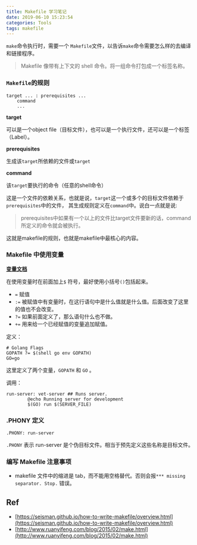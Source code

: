 ```yaml
---
title: Makefile 学习笔记
date: 2019-06-10 15:23:54
categories: Tools
tags: makefile
---
```


`make`命令执行时，需要一个 `Makefile`文件，以告诉`make`命令需要怎么样的去编译和链接程序。

> Makefile 像带有上下文的 shell 命令。将一组命令打包成一个标签名称。

### `Makefile`的规则

    target ... : prerequisites ...
        command
        ...

**target**

可以是一个object file（目标文件），也可以是一个执行文件，还可以是一个标签（Label）。

<!-- more -->

**prerequisites**

生成该`target`所依赖的文件或`target`

**command**

该`target`要执行的命令（任意的shell命令）

这是一个文件的依赖关系，也就是说，`target`这一个或多个的目标文件依赖于`prerequisites`中的文件， 其生成规则定义在`command`中。说白一点就是说:

> prerequisites中如果有一个以上的文件比target文件要新的话，command所定义的命令就会被执行。

这就是makefile的规则，也就是makefile中最核心的内容。

### Makefile 中使用变量

[**变量文档**](https://seisman.github.io/how-to-write-makefile/variables.html)

在使用变量时在前面加上`$` 符号，最好使用小括号`()`包括起来。

- `=` 赋值
- `:=` 被赋值中有变量时，在这行语句中是什么值就是什么值。后面改变了这里的值也不会改变。
- `?=` 如果前面定义了，那么语句什么也不做。
- `+=` 用来给一个已经赋值的变量追加赋值。

定义：

    # Golang Flags
    GOPATH ?= $(shell go env GOPATH)
    GO=go

这里定义了两个变量，`GOPATH` 和 `GO` 。

调用：

    run-server: vet-server ## Runs server.   
    		@echo Running server for development   
    		$(GO) run $(SERVER_FILE)

### .PHONY 定义

    .PHONY: run-server

`.PHONY` 表示 run-server 是个伪目标文件。相当于预先定义这些名称是目标文件。

### 编写 Makefile 注意事项

- makefile 文件中的缩进是 tab，而不能用空格替代。否则会报`*** missing separator. Stop.` 错误。

## Ref

- [https://seisman.github.io/how-to-write-makefile/overview.html](https://seisman.github.io/how-to-write-makefile/overview.html)
- [http://www.ruanyifeng.com/blog/2015/02/make.html](http://www.ruanyifeng.com/blog/2015/02/make.html)